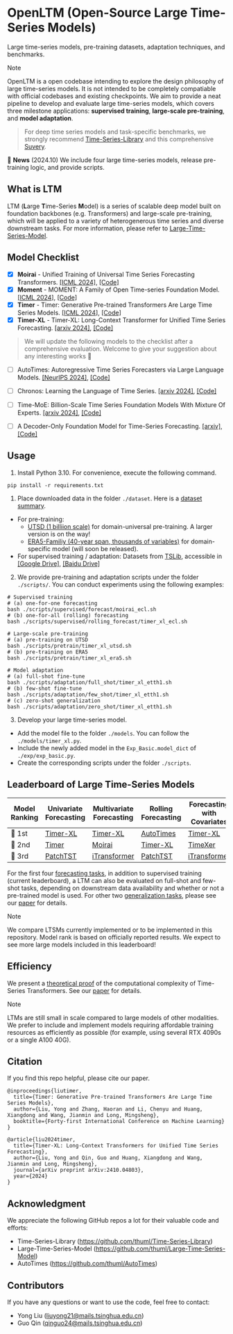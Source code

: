 # OpenLTM (Open-Source Large Time-Series Models)

Large time-series models, pre-training datasets, adaptation techniques, and benchmarks.

> [!NOTE]
> OpenLTM is a open codebase intending to explore the design philosophy of large time-series models. It is not intended to be completely compatiable with official codebases and existing checkpoints. 
> We aim to provide a neat pipeline to develop and evaluate large time-series models, which covers three milestone applications: **supervised training**, **large-scale pre-training**, and **model adaptation**.

> For deep time series models and task-specific benchmarks, we strongly recommend [Time-Series-Library](https://github.com/thuml/Time-Series-Library) and this comprehensive [Suvery](https://arxiv.org/abs/2407.13278).

:triangular_flag_on_post: **News** (2024.10) We include four large time-series models, release pre-training logic, and provide scripts.

## What is LTM

LTM (**L**arge **T**ime-Series **M**odel) is a series of scalable deep model built on foundation backbones (e.g. Transformers) and large-scale pre-training, which will be applied to a variety of heterogenerous time series and diverse downstream tasks. For more information, please refer to [Large-Time-Series-Model](https://github.com/thuml/Large-Time-Series-Model).


## Model Checklist

- [x] **Moirai** - Unified Training of Universal Time Series Forecasting Transformers. [[ICML 2024]](https://arxiv.org/abs/2402.02592), [[Code]](https://github.com/SalesforceAIResearch/uni2ts)
- [x] **Moment** - MOMENT: A Family of Open Time-series Foundation Model. [[ICML 2024]](https://arxiv.org/abs/2402.03885), [[Code]](https://github.com/moment-timeseries-foundation-model/moment)
- [x] **Timer** - Timer: Generative Pre-trained Transformers Are Large Time Series Models. [[ICML 2024]](https://arxiv.org/abs/2402.02368), [[Code]](https://github.com/thuml/Large-Time-Series-Model)
- [x] **Timer-XL** - Timer-XL: Long-Context Transformer for Unified Time Series Forecasting. [[arxiv 2024]](https://arxiv.org/abs/2410.04803), [[Code]](https://github.com/thuml/Timer-XL)

> We will update the following models to the checklist after a comprehensive evaluation. Welcome to give your suggestion about any interesting works 🤗

- [ ] AutoTimes: Autoregressive Time Series Forecasters via Large Language Models. [[NeurIPS 2024]](https://arxiv.org/abs/2402.02370), [[Code]](https://github.com/thuml/AutoTimes)
- [ ] Chronos: Learning the Language of Time Series. [[arxiv 2024]](https://arxiv.org/abs/2403.07815), [[Code]](https://github.com/amazon-science/chronos-forecasting)
- [ ] Time-MoE: Billion-Scale Time Series Foundation Models With Mixture Of Experts. [[arxiv 2024]](https://arxiv.org/abs/2409.16040), [[Code]](https://github.com/Time-MoE/Time-MoE)
- [ ] A Decoder-Only Foundation Model for Time-Series Forecasting. [[arxiv]](https://arxiv.org/abs/2310.10688), [[Code]](https://github.com/google-research/timesfm)


## Usage

1. Install Python 3.10. For convenience, execute the following command.

```
pip install -r requirements.txt
```

1. Place downloaded data in the folder ```./dataset```. Here is a [dataset summary](./figures/datasets.png).

- For pre-training:
  * [UTSD (1 billiion scale)](https://huggingface.co/datasets/thuml/UTSD) for domain-universal pre-training. A larger version is on the way!
  * [ERA5-Familiy (40-year span, thousands of variables)](https://www.ecmwf.int/en/forecasts/dataset/ecmwf-reanalysis-v5) for domain-specific model (will soon be released).
- For supervised training / adaptation: Datasets from [TSLib](https://github.com/thuml/Time-Series-Library), accessible in [[Google Drive]](https://drive.google.com/drive/folders/13Cg1KYOlzM5C7K8gK8NfC-F3EYxkM3D2?usp=sharing), [[Baidu Drive]](https://pan.baidu.com/s/1r3KhGd0Q9PJIUZdfEYoymg?pwd=i9iy)

2. We provide pre-training and adaptation scripts under the folder `./scripts/`. You can conduct experiments using the following examples:

```
# Supervised training
# (a) one-for-one forecasting
bash ./scripts/supervised/forecast/moirai_ecl.sh
# (b) one-for-all (rolling) forecasting
bash ./scripts/supervised/rolling_forecast/timer_xl_ecl.sh

# Large-scale pre-training
# (a) pre-training on UTSD
bash ./scripts/pretrain/timer_xl_utsd.sh
# (b) pre-training on ERA5
bash ./scripts/pretrain/timer_xl_era5.sh

# Model adaptation
# (a) full-shot fine-tune
bash ./scripts/adaptation/full_shot/timer_xl_etth1.sh
# (b) few-shot fine-tune
bash ./scripts/adaptation/few_shot/timer_xl_etth1.sh
# (c) zero-shot generalization
bash ./scripts/adaptation/zero_shot/timer_xl_etth1.sh
```

3. Develop your large time-series model.

- Add the model file to the folder `./models`. You can follow the `./models/timer_xl.py`.
- Include the newly added model in the `Exp_Basic.model_dict` of  `./exp/exp_basic.py`.
- Create the corresponding scripts under the folder `./scripts`.

## Leaderboard of Large Time-Series Models

| Model Ranking | Univariate Forecasting                       | Multivariate Forecasting                         | Rolling Forecasting                             | Forecasting with Covariates                  | Variable Generalization                          | Zero-Shot Generalization                     |
| ------------- | -------------------------------------------- | ------------------------------------------------ | ----------------------------------------------- | -------------------------------------------- | ------------------------------------------------ | -------------------------------------------- |
| 🥇 1st         | [Timer-XL](https://arxiv.org/abs/2410.04803) | [Timer-XL](https://arxiv.org/abs/2410.04803)     | [AutoTimes](https://github.com/thuml/AutoTimes) | [Timer-XL](https://arxiv.org/abs/2410.04803) | [Timer-XL](https://arxiv.org/abs/2410.04803)     | [Timer-XL](https://arxiv.org/abs/2410.04803) |
| 🥈 2nd         | [Timer](https://arxiv.org/abs/2402.02368)    | [Moirai](https://arxiv.org/abs/2402.02592)     | [Timer-XL](https://arxiv.org/abs/2410.04803)    | [TimeXer](https://arxiv.org/abs/2402.19072)  | [iTransformer](https://arxiv.org/abs/2310.06625) | [Time-MoE](https://arxiv.org/abs/2409.16040) |
| 🥉 3rd         | [PatchTST](https://arxiv.org/abs/2211.14730) | [iTransformer](https://arxiv.org/abs/2310.06625) | [PatchTST](https://arxiv.org/abs/2211.14730)    | [iTransformer](https://arxiv.org/abs/2310.06625)     | [PatchTST](https://arxiv.org/abs/2211.14730)     | [Timer](https://arxiv.org/abs/2402.02368)    |

For the first four [forecasting tasks](./figures/forecasting.png), in addition to supervised training (current leaderboard), a LTM can also be evaluated on full-shot and few-shot tasks, depending on downstream data availability and whether or not a pre-trained model is used. For other two [generalization tasks](./figures/generalization.png), please see our [paper](https://arxiv.org/abs/2410.04803) for details.

> [!NOTE]
> We compare LTSMs currently implemented or to be implemented in this repository. Model rank is based on officially reported results. We expect to see more large models included in this leaderboard!

## Efficiency

We present a [theoretical proof](./figures/efficiency.png) of the computational complexity of Time-Series Transformers. See our [paper](https://arxiv.org/abs/2410.04803) for details.

> [!NOTE]
> LTMs are still small in scale compared to large models of other modalities. We prefer to include and implement models requiring affordable training resources as efficiently as possible (for example, using several RTX 4090s or a single A100 40G).

## Citation

If you find this repo helpful, please cite our paper. 

```
@inproceedings{liutimer,
  title={Timer: Generative Pre-trained Transformers Are Large Time Series Models},
  author={Liu, Yong and Zhang, Haoran and Li, Chenyu and Huang, Xiangdong and Wang, Jianmin and Long, Mingsheng},
  booktitle={Forty-first International Conference on Machine Learning}
}

@article{liu2024timer,
  title={Timer-XL: Long-Context Transformers for Unified Time Series Forecasting},
  author={Liu, Yong and Qin, Guo and Huang, Xiangdong and Wang, Jianmin and Long, Mingsheng},
  journal={arXiv preprint arXiv:2410.04803},
  year={2024}
}
```

## Acknowledgment

We appreciate the following GitHub repos a lot for their valuable code and efforts:
- Time-Series-Library (https://github.com/thuml/Time-Series-Library)
- Large-Time-Series-Model (https://github.com/thuml/Large-Time-Series-Model)
- AutoTimes (https://github.com/thuml/AutoTimes)

## Contributors

If you have any questions or want to use the code, feel free to contact:
* Yong Liu (liuyong21@mails.tsinghua.edu.cn)
* Guo Qin (qinguo24@mails.tsinghua.edu.cn)

